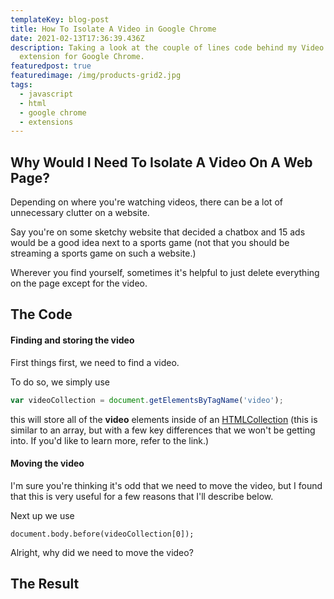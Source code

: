 ```yaml
---
templateKey: blog-post
title: How To Isolate A Video in Google Chrome
date: 2021-02-13T17:36:39.436Z
description: Taking a look at the couple of lines code behind my Video Isolator
  extension for Google Chrome.
featuredpost: true
featuredimage: /img/products-grid2.jpg
tags:
  - javascript
  - html
  - google chrome
  - extensions
---
```

## Why Would I Need To Isolate A Video On A Web Page?

Depending on where you're watching videos, there can be a lot of unnecessary clutter on a website. 

Say you're on some sketchy website that decided a chatbox and 15 ads would be a good idea next to a sports game (not that you should be streaming a sports game on such a website.)

Wherever you find yourself, sometimes it's helpful to just delete everything on the page except for the video.

## The Code

#### Finding and storing the video

First things first, we need to find a video.

To do so, we simply use 

```javascript
var videoCollection = document.getElementsByTagName('video');
```

this will store all of the **video** elements inside of an [HTMLCollection](https://developer.mozilla.org/en-US/docs/Web/API/HTMLCollection) (this is similar to an array, but with a few key differences that we won't be getting into. If you'd like to learn more, refer to the link.)

#### Moving the video

I'm sure you're thinking it's odd that we need to move the video, but I found that this is very useful for a few reasons that I'll describe below.

Next up we use 

```
document.body.before(videoCollection[0]);
```

Alright, why did we need to move the video?





## The Result